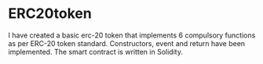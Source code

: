 # ERC20token
I have created a basic erc-20 token that implements 6 compulsory functions as per ERC-20 token standard. Constructors, event and return have been implemented. 
The smart contract is written in Solidity.
